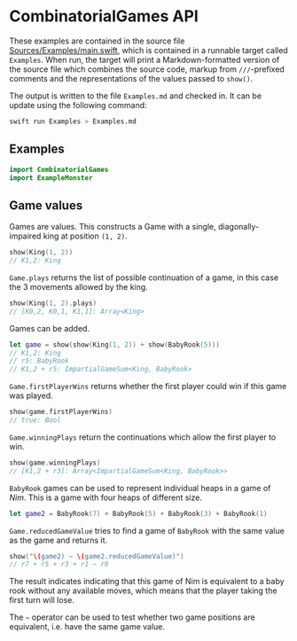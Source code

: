 <!-- Generated from file /Users/michi/Documents/Projects/Hackenbush/CombinatorialGames/Sources/Examples/main.swift -->

# CombinatorialGames API

These examples are contained in the source file [Sources/Examples/main.swift](), which is contained in a runnable target called `Examples`. When run, the target will print a Markdown-formatted version of the source file which combines the source code, markup from `///`-prefixed comments and the representations of the values passed to `show()`.

The output is written to the file `Examples.md` and checked in. It can be update using the following command:

```sh
swift run Examples > Examples.md
```

## Examples

```swift
import CombinatorialGames
import ExampleMonster
```

## Game values

Games are values. This constructs a Game with a single, diagonally-impaired king at position `(1, 2)`.
```swift
show(King(1, 2))
// K1,2: King
```

`Game.plays` returns the list of possible continuation of a game, in this case the 3 movements allowed by the king.
```swift
show(King(1, 2).plays)
// [K0,2, K0,1, K1,1]: Array<King>
```

Games can be added.
```swift
let game = show(show(King(1, 2)) + show(BabyRook(5)))
// K1,2: King
// r5: BabyRook
// K1,2 + r5: ImpartialGameSum<King, BabyRook>
```

`Game.firstPlayerWins` returns whether the first player could win if this game was played.
```swift
show(game.firstPlayerWins)
// true: Bool
```

`Game.winningPlays` return the continuations which allow the first player to win.
```swift
show(game.winningPlays)
// [K1,2 + r3]: Array<ImpartialGameSum<King, BabyRook>>
```

`BabyRook` games can be used to represent individual heaps in a game of _Nim_. This is a game with four heaps of different size.
```swift
let game2 = BabyRook(7) + BabyRook(5) + BabyRook(3) + BabyRook(1)
```

`Game.reducedGameValue` tries to find a game of `BabyRook` with the same value as the game and returns it.

```swift
show("\(game2) ~ \(game2.reducedGameValue)")
// r7 + r5 + r3 + r1 ~ r0
```

The result indicates indicating that this game of Nim is equivalent to a baby rook without any available moves, which means that the player taking the first turn will lose.

The `~` operator can be used to test whether two game positions are equivalent, i.e. have the same game value.
